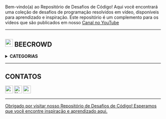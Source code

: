 ## 
<p>
Bem-vindo(a) ao Repositório de Desafios de Código! Aqui você encontrará uma coleção de desafios de programação resolvidos em vídeo, disponíveis para aprendizado e inspiração. Este repositório é um complemento para os vídeos que são publicados em nosso 
<a href="https://www.youtube.com/channel/UCcue5aa6HAaiqoviCtsrySQ">Canal no YouTube</a></p>

---



<div align="left">
    
## <img width="25" height="25" src="https://www.beecrowd.com.br/judge/favicon.ico?1635097036">  BEECROWD  <br>

</div>

<details>
    <summary><strong>CATEGORIAS</strong></summary>
    <details>
    <summary><strong>Iniciante</strong></summary>
    <br />
    <div align="left">
        <table border=1>
            <tr>
                <th colspan="5">Iniciante</th>
            </tr>
            <tr>
                <th colspan="5"></th>
            </tr>
            <tr>
                <th>PROBLEMA</th>
                <th align="center"><img src="https://img.shields.io/badge/c++-%2300599C.svg?style=for-the-badge&logo=c%2B%2B&logoColor=white" alt="C++"></img></th>
                <th align="center"><img src="https://img.shields.io/badge/YouTube-%23FF0000.svg?style=for-the-badge&logo=YouTube&logoColor=white alt="YouTube"></img></th>
            </tr>
            <tr>
                <td align="left">1000 - Hello World!</td>
                 <td align="center">  
                    <a href="https://github.com/eduardoamorim-dev/code-challenges/blob/main/beecrowd/1000-HelloWorld.cpp">
                        <img src="https://github.com/eduardoamorim-dev/code-challenges/assets/86995782/7b2ab23c-e012-4d3e-bf42-5d717b882fdd" width="38px""></img>
                    </a>
                 </td>
                 <td align="center">
                    <a href="https://www.youtube.com/watch?v=FCpWPfSjEJs">
                        <img src="https://github.com/eduardoamorim-dev/code-challenges/assets/86995782/7b2ab23c-e012-4d3e-bf42-5d717b882fdd" width="38px""></img>
                    </a>
                 </td>
                </tr>
                <tr>
            <tr>
               <td align="left">1001 - Extremamente Básico</td>
                  <td align="center">  
                    <a href="https://github.com/eduardoamorim-dev/code-challenges/blob/main/beecrowd/1001-ExtremamenteBasico.cpp">
                        <img src="https://github.com/eduardoamorim-dev/code-challenges/assets/86995782/7b2ab23c-e012-4d3e-bf42-5d717b882fdd" width="38px""></img>
                    </a>
                 </td>
                 <td align="center">
                    <a href="https://www.youtube.com/watch?v=2jjG7WtUaEA">
                        <img src="https://github.com/eduardoamorim-dev/code-challenges/assets/86995782/7b2ab23c-e012-4d3e-bf42-5d717b882fdd" width="38px""></img>
                    </a>
                 </td>
              </tr>
            <tr>
               <td align="left">1002 - Área do Círculo</td>
                  <td align="center"> 
                    <a href="https://github.com/eduardoamorim-dev/desafios-de-codigo/blob/main/beecrowd/1002-AreaDoCirculo.cpp">
                        <img src="https://github.com/eduardoamorim-dev/code-challenges/assets/86995782/7b2ab23c-e012-4d3e-bf42-5d717b882fdd" width="38px""></img>
                    </a>
                 </td>
                 <td align="center"> 
                <a href="https://www.youtube.com/watch?v=5o3mD8WglI4">
                        <img src="https://github.com/eduardoamorim-dev/code-challenges/assets/86995782/7b2ab23c-e012-4d3e-bf42-5d717b882fdd" width="38px""></img>
                    </a>
                 </td>
              </tr>
                    <tr>
               <td align="left">1003 - Soma Simples</td>
                  <td align="center">
                    <a href="https://github.com/eduardoamorim-dev/desafios-de-codigo/blob/main/beecrowd/1003%20-%20SomaSimples.cpp">
                        <img src="https://github.com/eduardoamorim-dev/code-challenges/assets/86995782/7b2ab23c-e012-4d3e-bf42-5d717b882fdd" width="38px""></img>
                    </a>
                 </td>
                 <td align="center"> 
                <a href="https://www.youtube.com/watch?v=tKEAf98g7bA&t=51s">
                        <img src="https://github.com/eduardoamorim-dev/code-challenges/assets/86995782/7b2ab23c-e012-4d3e-bf42-5d717b882fdd" width="38px""></img>
                    </a>
                 </td>
              </tr>
              <tr>
               <td align="left">1004 - Produto Simples</td>
                  <td align="center">
                    <!--  
                    <a href="https://github.com/eduardoamorim-dev/code-challenges/blob/main/beecrowd/1001-ExtremamenteBasico.cpp">
                        <img src="https://github.com/eduardoamorim-dev/code-challenges/assets/86995782/7b2ab23c-e012-4d3e-bf42-5d717b882fdd" width="38px""></img>
                    </a>
                    -->
<p>Em breve</p>
                 </td>
                 <td align="center"> 
                <a href="https://www.youtube.com/watch?v=5bu7915oMw0">
                        <img src="https://github.com/eduardoamorim-dev/code-challenges/assets/86995782/7b2ab23c-e012-4d3e-bf42-5d717b882fdd" width="38px""></img>
                    </a>
                 </td>
              </tr>
             </table>
         </div>
    </details>  
</details>

---

## CONTATOS  <br>

<div align="left">
  <!-- Linkedin -->
  <a href="https://linkedin.com/in/eduardoamorimm-dev" target="_blank"><img height="25" src="https://img.shields.io/badge/linkedin-%230077B5.svg?style=for-the-badge&logo=linkedin&logoColor=white" style="vertical-align:top margin:6px 4px"></a> 
<!-- YouTube -->
  <a href="https://www.youtube.com/@eduardoamorimdev" target="_blank"><img height="25" src="https://img.shields.io/badge/YouTube-%23FF0000.svg?style=for-the-badge&logo=YouTube&logoColor=white" alt="YouTube" style="vertical-align:top margin:6px 4px"></a>
<!-- instagram -->
  <a href="https://www.instagram.com/eduardoamorim.dev/" target="_blank"><img height="25" src="https://img.shields.io/badge/Instagram-%23E4405F.svg?style=for-the-badge&logo=Instagram&logoColor=white" style="vertical-align:top margin:6px 4px">
</div> 

---



Obrigado por visitar nosso Repositório de Desafios de Código! Esperamos que você encontre inspiração e aprendizado aqui. 
